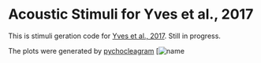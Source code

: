 # Acoustic Stimuli for Yves et al., 2017

This is stimuli geration code for [Yves et al., 2017](https://elifesciences.org/articles/24910).
Still in progress.

The plots were generated by [pychocleagram](https://github.com/mcdermottLab/pycochleagram)
[![name](https://github.com/SoanKim/Complex_Acoustic_Stimuli_Generation/blob/main/Cochleagram%20of%20the%20stimuli.png)
